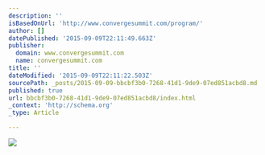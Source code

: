 ```yaml
---
description: ''
isBasedOnUrl: 'http://www.convergesummit.com/program/'
author: []
datePublished: '2015-09-09T22:11:49.663Z'
publisher:
  domain: www.convergesummit.com
  name: convergesummit.com
title: ''
dateModified: '2015-09-09T22:11:22.503Z'
sourcePath: _posts/2015-09-09-bbcbf3b0-7268-41d1-9de9-07ed851acbd8.md
published: true
url: bbcbf3b0-7268-41d1-9de9-07ed851acbd8/index.html
_context: 'http://schema.org'
_type: Article

---
```

![](http://www.convergesummit.com/wp-content/uploads/2015/08/Program-Header1.jpg)